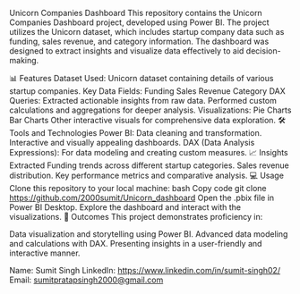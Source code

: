 Unicorn Companies Dashboard
This repository contains the Unicorn Companies Dashboard project, developed using Power BI. The project utilizes the Unicorn dataset, which includes startup company data such as funding, sales revenue, and category information. The dashboard was designed to extract insights and visualize data effectively to aid decision-making.

📊 Features
Dataset Used: Unicorn dataset containing details of various startup companies.
Key Data Fields:
Funding
Sales Revenue
Category
DAX Queries:
Extracted actionable insights from raw data.
Performed custom calculations and aggregations for deeper analysis.
Visualizations:
Pie Charts
Bar Charts
Other interactive visuals for comprehensive data exploration.
🛠️ Tools and Technologies
Power BI:
Data cleaning and transformation.
Interactive and visually appealing dashboards.
DAX (Data Analysis Expressions):
For data modeling and creating custom measures.
📈 Insights Extracted
Funding trends across different startup categories.
Sales revenue distribution.
Key performance metrics and comparative analysis.
💻 Usage
Clone this repository to your local machine:
bash
Copy code
git clone https://github.com/2000sumit/Unicorn_dashboard
Open the .pbix file in Power BI Desktop.
Explore the dashboard and interact with the visualizations.
🚀 Outcomes
This project demonstrates proficiency in:

Data visualization and storytelling using Power BI.
Advanced data modeling and calculations with DAX.
Presenting insights in a user-friendly and interactive manner.


Name: Sumit Singh
LinkedIn: https://www.linkedin.com/in/sumit-singh02/
Email: sumitpratapsingh2000@gmail.com

